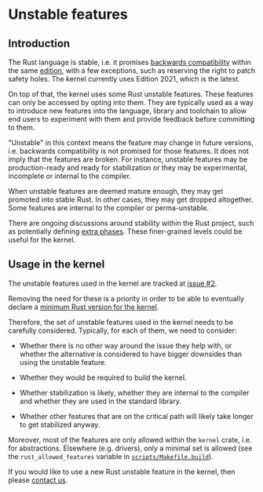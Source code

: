 # Unstable features

## Introduction

The Rust language is stable, i.e. it promises [backwards compatibility](https://blog.rust-lang.org/2014/10/30/Stability.html) within the same [edition](https://doc.rust-lang.org/edition-guide/editions/), with a few exceptions, such as reserving the right to patch safety holes. The kernel currently uses Edition 2021, which is the latest.

On top of that, the kernel uses some Rust unstable features. These features can only be accessed by opting into them. They are typically used as a way to introduce new features into the language, library and toolchain to allow end users to experiment with them and provide feedback before committing to them.

"Unstable" in this context means the feature may change in future versions, i.e. backwards compatibility is not promised for those features. It does not imply that the features are broken. For instance, unstable features may be production-ready and ready for stabilization or they may be experimental, incomplete or internal to the compiler.

When unstable features are deemed mature enough, they may get promoted into stable Rust. In other cases, they may get dropped altogether. Some features are internal to the compiler or perma-unstable.

There are ongoing discussions around stability within the Rust project, such as potentially defining [extra phases](https://smallcultfollowing.com/babysteps/blog/2023/09/18/stability-without-stressing-the-out/). These finer-grained levels could be useful for the kernel.

## Usage in the kernel

The unstable features used in the kernel are tracked at [issue #2](https://github.com/Rust-for-Linux/linux/issues/2).

Removing the need for these is a priority in order to be able to eventually declare a [minimum Rust version for the kernel](Rust-version-policy.md).

Therefore, the set of unstable features used in the kernel needs to be carefully considered. Typically, for each of them, we need to consider:

  - Whether there is no other way around the issue they help with, or whether the alternative is considered to have bigger downsides than using the unstable feature.

  - Whether they would be required to build the kernel.

  - Whether stabilization is likely, whether they are internal to the compiler and whether they are used in the standard library.

  - Whether other features that are on the critical path will likely take longer to get stabilized anyway.

Moreover, most of the features are only allowed within the `kernel` crate, i.e. for abstractions. Elsewhere (e.g. drivers), only a minimal set is allowed (see the `rust_allowed_features` variable in [`scripts/Makefile.build`](https://git.kernel.org/pub/scm/linux/kernel/git/torvalds/linux.git/tree/scripts/Makefile.build)).

If you would like to use a new Rust unstable feature in the kernel, then please [contact us](Contact.md).
